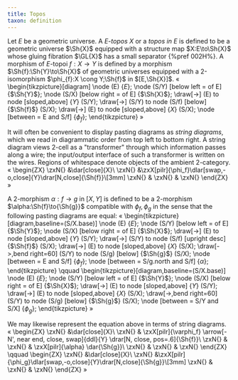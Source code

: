 ```yaml
---
title: Topos
taxon: definition
---
```


Let $E$ be a geometric universe. A $E$-*topos* $X$ or a *topos in
$E$* is defined to be a geometric universe $\Sh{X}$ equipped with a structure
map $X:E\to\Sh{X}$ whose gluing fibration $\GL{X}$ has a
small separator {%pref 002H%}. A morphism of $E$-topoi $f:{X}\to{Y}$ is defined by a
morphism $\Sh{f}:\Sh{Y}\to\Sh{X}$ of geometric universes equipped with
a 2-isomorphism $\phi_{f}:X \cong Y;\Sh{f}$ in $[E,\Sh{X}]$.
«
    \begin{tikzpicture}[diagram]
      \node (E) {$E$};
      \node (S/Y) [below left = of E] {$\Sh{Y}$};
      \node (S/X) [below right = of E] {$\Sh{X}$};
      \draw[->] (E) to node [sloped,above] {$Y$} (S/Y);
      \draw[->] (S/Y) to node (S/f) [below] {$\Sh{f}$} (S/X);
      \draw[->] (E) to node [sloped,above] {$X$} (S/X);
      \node [between = E and S/f] {$\phi_{f}$};
    \end{tikzpicture}
»

It will often be convenient to display pasting diagrams as *string diagrams*,
which we read in diagrammatic order from top left to bottom right. A string
diagram views 2-cell as a "transformer" through which information passes
along a wire; the input/output interface of such a transformer is written on
the wires. Regions of whitespace denote objects of the ambient 2-category.
«
\begin{ZX}
\zxN{} &\dar[close]{X}\\
\zxN{} &\zxX[pilr]{\phi_f}\dlar[swap,-o,close]{Y}\drar[N,close]{\Sh{f}}\\[3mm]
\zxN{} & \zxN{} & \zxN{}
\end{ZX}
»

A 2-morphism $\alpha:{f}\to{g}$ in $[X,Y]$ is defined to be a
2-morphism $\alpha:\Sh{f}\to{\Sh{g}}$ compatible with $\phi_{f},\phi_{g}$
in the sense that the following pasting diagrams are equal:
«
  \begin{tikzpicture}[diagram,baseline=(S/X.base)]
    \node (E) {$E$};
    \node (S/Y) [below left = of E] {$\Sh{Y}$};
    \node (S/X) [below right = of E] {$\Sh{X}$};
    \draw[->] (E) to node [sloped,above] {$Y$} (S/Y);
    \draw[->] (S/Y) to node (S/f) [upright desc] {$\Sh{f}$} (S/X);
    \draw[->] (E) to node [sloped,above] {$X$} (S/X);
    \draw[->,bend right=60] (S/Y) to node (S/g) [below] {$\Sh{g}$} (S/X);
    \node [between = E and S/f] {$\phi_{f}$};
    \node [between = S/g.north and S/f] {$\alpha$};
  \end{tikzpicture}
  \qquad
  \begin{tikzpicture}[diagram,baseline=(S/X.base)]
    \node (E) {$E$};
    \node (S/Y) [below left = of E] {$\Sh{Y}$};
    \node (S/X) [below right = of E] {$\Sh{X}$};
    \draw[->] (E) to node [sloped,above] {$Y$} (S/Y);
    \draw[->] (E) to node [sloped,above] {$X$} (S/X);
    \draw[->,bend right=60] (S/Y) to node (S/g) [below] {$\Sh{g}$} (S/X);
    \node [between = S/Y and S/X] {$\phi_g$};
  \end{tikzpicture}
»

We may likewise represent the equation above in terms of string diagrams.
«
\begin{ZX}
  \zxN{} &\dar[close]{X}\\
   \zxN{} & \zxX[pilr]{\varphi_f} \arrow[-N', near end, close, swap]{ddl}{Y} \drar[N, close, pos=.6]{\Sh{f}}\\
   \zxN{} & \zxN{} & \zxX[pilr]{\alpha} \dar{\Sh{g}}\\
   \zxN{} & \zxN{} & \zxN{}
\end{ZX}
\qquad
\begin{ZX}
  \zxN{} &\dar[close]{X}\\
  \zxN{} &\zxX[pilr]{\phi_g}\dlar[swap,-o,close]{Y}\drar[N,close]{\Sh{g}}\\[3mm]
  \zxN{} & \zxN{} & \zxN{}
\end{ZX}
»
